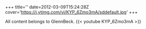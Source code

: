 +++
title=''
date=2012-03-09T15:24:28Z
cover='https://i.ytimg.com/vi/KYP_6Zmo3mA/sddefault.jpg'
+++

All content belongs to GlennBeck.
{{< youtube KYP_6Zmo3mA >}}
